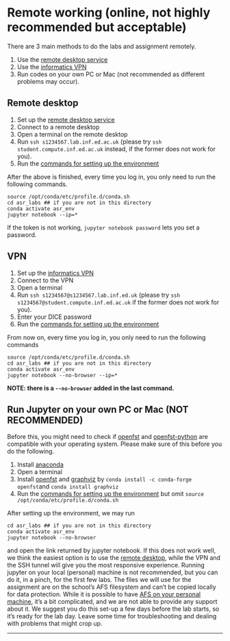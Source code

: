 # Remote working (online, not highly recommended but acceptable)

There are 3 main methods to do the labs and assignment remotely.

1.  Use the [remote desktop service](https://computing.help.inf.ed.ac.uk/remote-desktop)
2.  Use the [informatics VPN](https://computing.help.inf.ed.ac.uk/openvpn)
3.  Run codes on your own PC or Mac (not recommended as different problems may occur).

## Remote desktop

1.  Set up the [remote desktop service](http://computing.help.inf.ed.ac.uk/remote-desktop)
2.  Connect to a remote desktop
3.  Open a terminal on the remote desktop
4.  Run `ssh s1234567.lab.inf.ed.ac.uk` (please try `ssh student.compute.inf.ed.ac.uk` instead, if the former does not work for you).
5.  Run the [commands for setting up the environment](#commands-for-setting-up-the-environment)

After the above is finished, every time you log in, you only need to run the following commands.

```shell
source /opt/conda/etc/profile.d/conda.sh 
cd asr_labs ## if you are not in this directory
conda activate asr_env 
jupyter notebook --ip=*
```

If the token is not working, `jupyter notebook password` lets you set a password.

## VPN

1.  Set up the [informatics VPN](https://computing.help.inf.ed.ac.uk/openvpn)
2.  Connect to the VPN
3.  Open a terminal
4.  Run `ssh s1234567@s1234567.lab.inf.ed.uk` (please try `ssh s1234567@student.compute.inf.ed.ac.uk` if the former does not work for you).
5.  Enter your DICE password
6.  Run the [commands for setting up the environment](#commands-for-setting-up-the-environment)

From now on, every time you log in, you only need to run the following commands

```shell
source /opt/conda/etc/profile.d/conda.sh
cd asr_labs ## if you are not in this directory
conda activate asr_env
jupyter notebook --no-browser --ip=*
```

**NOTE: there is a `--no-browser` added in the last command.**

## Run Jupyter on your own PC or Mac (NOT RECOMMENDED)

Before this, you might need to check if [openfst](https://www.openfst.org/twiki/bin/view/FST/WebHome) and [openfst-python](https://pypi.org/project/openfst-python/) are compatible with your operating system. 
Please make sure of this before you do the following.

1.  Install [anaconda](https://www.anaconda.com/)
2.  Open a terminal
3.  Install [openfst](https://www.openfst.org/twiki/bin/view/FST/WebHome) and [graphviz](https://graphviz.org/) by `conda install -c conda-forge openfst`and `conda install graphviz`
4.  Run the [commands for setting up the environment](#commands-for-setting-up-the-environment) but omit `source /opt/conda/etc/profile.d/conda.sh`

After setting up the environment, we may run
```shell
cd asr_labs ## if you are not in this directory
conda activate asr_env
jupyter notebook --no-browser
```

and open the link returned by jupyter notebook. 
If this does not work well, we think the easiest option is to use the [remote desktop](#remote-desktop), while the VPN and the SSH tunnel will give you the most responsive experience. 
Running jupyter on your local (personal) machine is not recommended, but you can do it, in a pinch, for the first few labs.
The files we will use for the assignment are on the school’s AFS filesystem and can’t be copied locally for data protection. While it is possible to have [AFS on your personal machine](http://computing.help.inf.ed.ac.uk/informatics-filesystem), it’s a bit complicated, and we are not able to provide any support about it. 
We suggest you do this set-up a few days before the lab starts, so it’s ready for the lab day. 
Leave some time for troubleshooting and dealing with problems that might crop up.

****